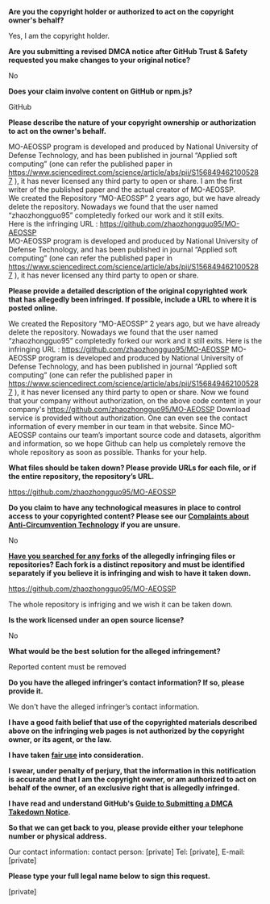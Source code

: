 **Are you the copyright holder or authorized to act on the copyright owner's behalf?**

Yes, I am the copyright holder.

**Are you submitting a revised DMCA notice after GitHub Trust & Safety requested you make changes to your original notice?**

No

**Does your claim involve content on GitHub or npm.js?**

GitHub

**Please describe the nature of your copyright ownership or authorization to act on the owner's behalf.**

MO-AEOSSP program is developed and produced by National University of Defense Technology, and has been published in journal “Applied soft computing” (one can refer the published paper in https://www.sciencedirect.com/science/article/abs/pii/S1568494621005287
), it has never licensed any third party to open or share. I am the first writer of the published paper and the actual creator of MO-AEOSSP.  
We created the Repository “MO-AEOSSP” 2 years ago, but we have already delete the repository. Nowadays we found that the user named “zhaozhongguo95” completedly forked our work and it still exits.  
Here is the infringing URL : https://github.com/zhaozhongguo95/MO-AEOSSP  
MO-AEOSSP program is developed and produced by National University of Defense Technology, and has been published in journal “Applied soft computing” (one can refer the published paper in https://www.sciencedirect.com/science/article/abs/pii/S1568494621005287
), it has never licensed any third party to open or share.

**Please provide a detailed description of the original copyrighted work that has allegedly been infringed. If possible, include a URL to where it is posted online.**

We created the Repository “MO-AEOSSP” 2 years ago, but we have already delete the repository. Nowadays we found that the user named “zhaozhongguo95” completedly forked our work and it still exits. Here is the infringing URL : https://github.com/zhaozhongguo95/MO-AEOSSP
MO-AEOSSP program is developed and produced by National University of Defense Technology, and has been published in journal “Applied soft computing” (one can refer the published paper in https://www.sciencedirect.com/science/article/abs/pii/S1568494621005287
), it has never licensed any third party to open or share. Now we found that your company without authorization, on the above code content in your company's https://github.com/zhaozhongguo95/MO-AEOSSP Download service is provided without authorization. One can even see the contact information of every member in our team in that website. Since MO-AEOSSP contains our team’s important source code and datasets, algorithm and information, so we hope Github can help us completely remove the whole repository as soon as possible. Thanks for your help.

**What files should be taken down? Please provide URLs for each file, or if the entire repository, the repository’s URL.**

https://github.com/zhaozhongguo95/MO-AEOSSP

**Do you claim to have any technological measures in place to control access to your copyrighted content? Please see our <a href="https://docs.github.com/articles/guide-to-submitting-a-dmca-takedown-notice#complaints-about-anti-circumvention-technology">Complaints about Anti-Circumvention Technology</a> if you are unsure.**

No

**<a href="https://docs.github.com/articles/dmca-takedown-policy#b-what-about-forks-or-whats-a-fork">Have you searched for any forks</a> of the allegedly infringing files or repositories? Each fork is a distinct repository and must be identified separately if you believe it is infringing and wish to have it taken down.**

https://github.com/zhaozhongguo95/MO-AEOSSP

The whole repository is infriging and we wish it can be taken down.

**Is the work licensed under an open source license?**

No

**What would be the best solution for the alleged infringement?**

Reported content must be removed

**Do you have the alleged infringer’s contact information? If so, please provide it.**

We don't have the alleged infringer’s contact information.

**I have a good faith belief that use of the copyrighted materials described above on the infringing web pages is not authorized by the copyright owner, or its agent, or the law.**

**I have taken <a href="https://www.lumendatabase.org/topics/22">fair use</a> into consideration.**

**I swear, under penalty of perjury, that the information in this notification is accurate and that I am the copyright owner, or am authorized to act on behalf of the owner, of an exclusive right that is allegedly infringed.**

**I have read and understand GitHub's <a href="https://docs.github.com/articles/guide-to-submitting-a-dmca-takedown-notice/">Guide to Submitting a DMCA Takedown Notice</a>.**

**So that we can get back to you, please provide either your telephone number or physical address.**

Our contact information: contact person: [private] Tel: [private], E-mail: [private]

**Please type your full legal name below to sign this request.**

[private]
